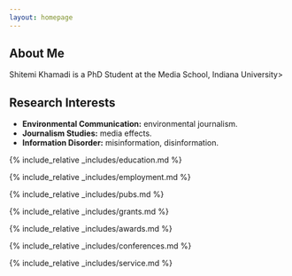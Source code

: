 ```yaml
---
layout: homepage
---
```


## About Me

Shitemi Khamadi is a PhD Student at the Media School, Indiana University>

## Research Interests

- **Environmental Communication:** environmental journalism.
- **Journalism Studies:** media effects.
- **Information Disorder:** misinformation, disinformation.

{% include_relative _includes/education.md %}

{% include_relative _includes/employment.md %}

{% include_relative _includes/pubs.md %}

<!--{% include_relative _includes/art.md %}--> <!-- you can escape this line if you don't have any art examples -->

{% include_relative _includes/grants.md %}

{% include_relative _includes/awards.md %}

{% include_relative _includes/conferences.md %}

{% include_relative _includes/service.md %}
